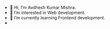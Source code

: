 - 👋 Hi, I’m Avdhesh Kumar Mishra. 
- 👀 I’m interested in Web development. 
- 🌱 I’m currently learning Frontend development. 
- 

<!---
AvdheshMishra/AvdheshMishra is a ✨ special ✨ repository because its `README.md` (this file) appears on your GitHub profile.
You can click the Preview link to take a look at your changes.
--->

